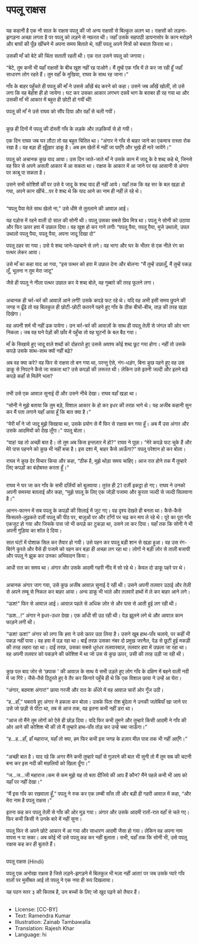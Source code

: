 # पपलू राक्षस

##
यह कहानी है एक नौ साल के राक्षस पपलू की जो अन्य राक्षसों से बिल्कुल अलग था। राक्षसों को लड़ना-झगड़ना अच्छा लगता है पर पपलू को लड़ने से नफ़रत थी। जहाँ उसके सहपाठी डायनासोर के कान मरोड़ने और बाघों की पूँछ खींचने में अपना समय बिताते थे, वहीं पपलू अपने मित्रों को बचाता फिरता था। 

उसकी माँ को बेटे की चिंता सताती रहती थी। एक रात उसने पपलू को जगाया।

“बेटे, तुम कभी भी यहाँ राक्षसों के बीच खुश नहीं रह पाओगे। मैं तुम्हें एक गाँव में ले कर जा रही हूँ जहाँ साधारण लोग रहते हैं। तुम वहाँ के मुखिया, राघव के साथ रह जाना।”

गाँव के बाहर पहुँचते ही पपलू की माँ ने उससे आँखें बंद करने को कहा। उसने जब आँखें खोलीं, तो उसे लगा कि वह बेहोश ही हो जायेगा। घट कर उसका आकार लगभग दसवें भाग के बराबर ही रह गया था और उसकी माँ भी आकार में बहुत ही छोटी हो गयीं थीं!

पपलू की माँ ने उसे राघव को सौंप दिया और वहाँ से चली गयीं।

##
कुछ ही दिनों में पपलू की दोस्ती गाँव के लड़के और लड़कियों से हो गयी।

एक दिन राघव जब घर लौटा तो वह बहुत चिंतित था। “अंगार ने गाँव से बाहर जाने का एकमात्र रास्ता रोक रखा है। वह बड़ा ही ख़ूँख़ार डाकू है। अब हम खेतों में नहीं जा पाएँगे और भूखे ही मारे जायेंगे।”

पपलू को अचानक कुछ याद आया। उस दिन जाते-जाते माँ ने उसके कान में जादू के वे शब्द कहे थे, जिनसे वह फिर से अपने असली आकार में आ सकता था। राक्षस के आकार में आ जाने पर वह आसानी से अंगार पर काबू पा सकता है।

उसने सभी कोशिशें कीं पर उसे वे जादू के शब्द याद ही नहीं आये। यहाँ तक कि वह सर के बल खड़ा हो गया, अपने कान खींचे...पर वे शब्द थे कि याद आने का नाम ही नहीं ले रहे थे।

##
“पपलू पैया मेले साथ खेलो ना,” उसे धीमे से तुतलाने की आवाज़ आई।

यह पड़ोस में रहने वाली दो साल की सोनी थी। पपलू उसका सबसे प्रिय मित्र था। पपलू ने सोनी को उठाया और फिर ऊपर हवा में उछाल दिया। वह खुश हो कर गाने लगीः
“पपलू पैया, पपलू पैया, मुजे उथालो, उपल उथालो
पपलू पैया, पपलू पैया, अपना जादू दिखा दो”

पपलू ठहर सा गया। उसे ये शब्द जाने-पहचाने से लगे। वह भागा और घर के भीतर से एक नीले रंग का पत्थर लेकर आया।

उसे माँ का कहा याद आ गया, “इस पत्थर को हवा में उछाल देना और बोलनाः
"मैं तुम्हें उछालूँ, मैं तुम्हें पकड़ लूँ, 
भूलना न तुम मेरा जादू"

जैसे ही पपलू ने नीला पत्थर उछाल कर ये शब्द बोले, वह गुब्बारे की तरह फूलने लगा।

##
अचानक ही चर्र-चर्र की आवाज़ें आने लगीं! उसके कपड़े फट रहे थे। यदि वह अभी इसी समय छुपने की जगह न ढूँढे तो वह बिलकुल ही छोटी-छोटी कतरनें पहने हुए गाँव के ठीक बीचों-बीच, ताड़ की तरह खड़ा दिखेगा।

वह अपनी शर्म भी नहीं ढक पायेगा। उन चर्र-चर्र की आवाज़ों के साथ ही पपलू तेज़ी से जंगल की ओर भाग निकला। जब वह घने पेड़ों की छाँव में पहुँचा तो वह घुटनों के बल बैठ गया।

माँ के सिखाये हुए जादू वाले शब्दों को दोहराते हुए उससे अवश्य कोई शब्द छूट गया होगा। नहीं तो उसके कपड़े उसके साथ-साथ क्यों नहीं बढ़े?

अब वह क्या करे? वह फिर से राक्षस तो बन गया था, परन्तु ऐसे, नंग-धड़ंग, बिना कुछ पहने हुए वह उस डाकू से निपटने कैसे जा सकता था? उसे कपड़ों की ज़रूरत थी। लेकिन उसे इतनी जल्दी और इतने बड़े कपड़े कहाँ से मिलेंगे भला?

##
तभी उसे एक आवाज़ सुनाई दी और उसने नीचे देखा। राघव वहाँ खड़ा था।

“सोनी ने मुझे बताया कि तुम बड़े, विशाल आकार के हो कर इधर की तरफ़ भागे थे। यह अजीब कहानी सुन कर मैं पता लगाने यहाँ आया हूँ कि बात क्या है।”

“मेरी माँ ने जो जादू मुझे सिखाया था, उसके प्रयोग से मैं फिर से राक्षस बन गया हूँ। अब मैं उस अंगार और उसके आदमियों को देख लूँगा।” पपलू बोला।

“वाह! यह तो अच्छी बात है। तो तुम अब किस इन्तज़ार में हो?” राघव ने पूछा।
“मेरे कपड़े फट चुके हैं और मेरे पास पहनने को कुछ भी नहीं बचा है। इस दशा में, बाहर कैसे आऊँगा?” पपलू परेशान हो कर बोला।

राघव ने कुछ देर विचार किया और कहा, “ठीक है, मुझे थोड़ा समय चाहिए। आज रात होने तक मैं तुम्हारे लिए कपड़ों का बंदोबस्त करता हूँ।”

##
राघव ने घर जा कर गाँव के सभी दर्ज़ियों को बुलवाया। तुरंत ही 21 दर्ज़ी इकट्ठा हो गए। राघव ने उनको अपनी समस्या बतलाई और कहा, “मुझे पपलू के लिए एक जोड़ी पजामा और कुरता जल्दी से जल्दी सिलवाना है।”

आनन-फानन में सब पपलू के कपड़ों की सिलाई में जुट गए। वह दृश्य देखते ही बनता था। कैसे-कैसे फिसलते-लुढ़कते दर्ज़ी पपलू की पीठ पर, बाज़ुओं पर और टाँगों पर चढ़ कर माप ले रहे थे। पूरे का पूरा गाँव एकजुट हो गया और जिसके पास जो भी कपड़े का टुकड़ा था, उसने ला कर दिया। यहाँ तक कि सोनी ने भी अपनी गुड़िया का शॉल दे दिया।

सात घंटों में पोशाक सिल कर तैयार हो गयी। उसे पहन कर पपलू बड़ी शान से खड़ा हुआ। वह उस रंग-बिरंगे कुरते और वैसे ही पजामे को पहन कर बड़ा ही अच्छा लग रहा था। लोगों ने बड़ी ज़ोर से ताली बजायी और पपलू ने झुक कर उनका अभिवादन किया।

आधी रात का समय था। अंगार और उसके आदमी गहरी नींद में सो रहे थे। केवल दो डाकू पहरे पर थे।

##
अचानक अंगार जाग गया, उसे कुछ अजीब आवाज़ सुनाई दे रही थी। उसने अपनी तलवार उठाई और तेज़ी से अपने तम्बू से निकल कर बाहर आया। अन्य डाकू भी भाले और तलवारें हाथों में ले कर बाहर आने लगे।

“ऊश!” फिर से आवाज़ आई। आवाज़ पहले से अधिक ज़ोर से और पास से आती हुई लग रही थी।

“ऊश...!”
अंगार ने इधर-उधर देखा। एक आँधी सी उठ रही थी। पेड़ झूलने लगे थे और आवाज़ कान फाड़ने लगी थी।

“ऊश! ऊश!”
अंगार को लगा कि हवा ने उसे ऊपर उठा लिया है। उसने खूब हाथ-पाँव चलाये, पर कहीं भी पकड़ नहीं पाया। वह हवा में उड़ रहा था। बाईं तरफ़ उसका नंबर दो प्रमुख जरनैल, पेड़ से छूटी हुई मकड़ी की तरह लहरा रहा था। दाईं तरफ़, उसका सबसे धुरंधर तलवारबाज़, तलवार हवा में उछला जा रहा था। वह अपनी तलवार को पकड़ने की कोशिश में था जो उस से कुछ ऊपर, उसी की तरह उड़ी जा रही थी। 

##
कुछ पल बाद जोर से  'छपाक ' की आवाज़ के साथ ये सभी उड़ते हुए लोग गाँव के दक्षिण में बहने वाली नदी में जा गिरे। जैसे-तैसे ठिठुरते हुए वे तैर कर किनारे पहुँचे ही थे कि एक विशाल छाया ने उन्हें आ घेरा।

“अंगार, बदमाश अंगार!” छाया गरजी और रात के अँधेरे में वह आवाज़ चारों ओर गूँज उठी।

“ह...हाँ,” घबराये हुए अंगार ने हकला कर बोला। उसके पिता रोश बुंदेला ने उनकी जलेबियाँ खा जाने पर उसे जो छड़ी से पीटा था, तब से आज तक, वह इतना कभी नहीं डरा था।

“आज तो मैंने तुम लोगों को ऐसे ही छोड़ दिया। यदि फिर कभी तुमने और तुम्हारे किसी आदमी ने गाँव की ओर आने की कोशिश भी की तो मैं तुम्हारे हाथ-पाँव तोड़ कर उन्हें चबा जाऊँगा।”

“ह...ह...हाँ, हाँ महाराज, यहाँ तो क्या, हम फिर कभी इस जगह के हज़ार मील पास तक भी नहीं आएँगे।”

##
“अच्छी बात है। याद रहे कि अगर मैंने कभी तुम्हारे यहाँ से गुज़रने की बात भी सुनी तो मैं तुम सब की चटनी बना कर इस नदी की मछलियों को खिला दूँगा।”

“ज...ज...जी महाराज।कम से कम मुझे यह तो बता दीजिये की आप हैं कौन? मैंने पहले कभी भी आप को यहाँ पर नहीं देखा।”

“मैं इस गाँव का रखवाला हूँ,” पपलू ने रुक कर एक लम्बी साँस ली और बड़ी ही गहरी आवाज़ में कहा, “और मेरा नाम है पपलू राक्षस।”

इतना कह कर पपलू तेज़ी से गाँव की ओर मुड़ गया।
अंगार और उसके आदमी रातों-रात वहाँ से चले गए। फिर कभी किसी ने उनके बारे में नहीं सुना।

पपलू फिर से अपने छोटे आकार में आ गया और साधारण आदमी जैसा हो गया। लेकिन वह अपना नाम वापस न पा सका। अब कोई भी उसे पपलू कह कर नहीं बुलाता। सभी, यहाँ तक कि सोनी भी, उसे पपलू राक्षस कह कर ही बुलाते हैं।

##
पपलू राक्षस (Hindi)

पपलू एक अनोखा राक्षस है जिसे लड़ने-झगड़ने में बिलकुल भी मज़ा नहीं आता! पर जब उसके प्यारे गाँव वालों पर मुसीबत आई तो पपलू ने एक नया ही रूप दिखलाया।

यह पठन स्तर ३ की किताब है, उन बच्चों के लिए जो खुद पढ़ने को तैयार हैं।

##
* License: [CC-BY]
* Text: Ramendra Kumar
* Illustration: Zainab Tambawalla
* Translation: Rajesh Khar
* Language: hi
